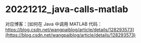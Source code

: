 # 20221212_java-calls-matlab

对应博客：[如何在 Java 中调用 MATLAB 代码：https://blog.csdn.net/wangpaiblog/article/details/128293573](https://blog.csdn.net/wangpaiblog/article/details/128293573)

